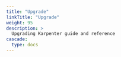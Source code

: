 ```yaml
---
title: "Upgrade"
linkTitle: "Upgrade"
weight: 95
description: >
  Upgrading Karpenter guide and reference
cascade:
  type: docs
---
```


